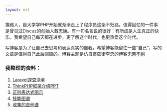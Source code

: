 ```yaml
---
layout: nil
---
```


挨踢人，自大学学PHP开始就渐渐走上了程序员这条不归路。值得回忆的一件事是曾见过Discuz的创始人戴志康。有一句名言说的很好：有所成是人生真正的快乐。我希望自己每天都在进步，更了解这个时代，也更热爱这个时代。

写博客是为了让自己去思考和表达真实的自我，希望博客能留住一些“自己”，写的文章是值得自己此后回顾的。博客主题是仿自蘑菇街李忠的博客[无网不剩](http://limboy.me/)

### 我整理的资料：

1. [Laravel速查清单](static/vendor/laravel/doc.html)
2. [ThinkPHP框架介绍PPT](static/vendor/deck.js/thinkphp.html)
3. [正则表达式图示](static/vendor/regulex/index.html)
4. [技能图谱](static/vendor/skill-map/index.html)
5. [收集的吉他谱](static/vendor/guitar-chord)